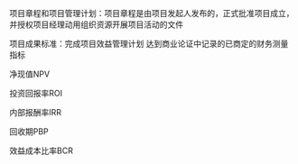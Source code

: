 项目章程和项目管理计划：项目章程是由项目发起人发布的，正式批准项目成立，并授权项目经理动用组织资源开展项目活动的文件

项目成果标准：完成项目效益管理计划 达到商业论证中记录的已商定的财务测量指标

净现值NPV

投资回报率ROI

内部报酬率IRR

回收期PBP

效益成本比率BCR 
